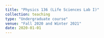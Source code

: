 ```yaml
---
title: "Physics 136 (Life Sciences Lab I)"
collection: teaching
type: "Undergraduate course"
venue: "Fall 2020 and Winter 2021"
date: 2020-01-01
---
```

